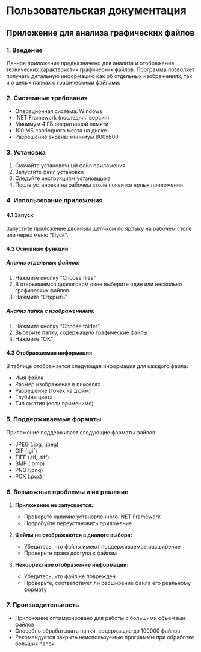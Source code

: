 # Пользовательская документация
## Приложение для анализа графических файлов

### 1. Введение

Данное приложение предназначено для анализа и отображения технических характеристик графических файлов. Программа позволяет получать детальную информацию как об отдельных изображениях, так и о целых папках с графическими файлами.

### 2. Системные требования

- Операционная система: Windows
- .NET Framework (последняя версия)
- Минимум 4 ГБ оперативной памяти
- 100 МБ свободного места на диске
- Разрешение экрана: минимум 800x600

### 3. Установка

1. Скачайте установочный файл приложения
2. Запустите файл установки
3. Следуйте инструкциям установщика
4. После установки на рабочем столе появится ярлык приложения

### 4. Использование приложения

#### 4.1 Запуск
Запустите приложение двойным щелчком по ярлыку на рабочем столе или через меню "Пуск".

#### 4.2 Основные функции

##### Анализ отдельных файлов:
1. Нажмите кнопку "Choose files"
2. В открывшемся диалоговом окне выберите один или несколько графических файлов
3. Нажмите "Открыть"

##### Анализ папки с изображениями:
1. Нажмите кнопку "Choose folder"
2. Выберите папку, содержащую графические файлы
3. Нажмите "OK"

#### 4.3 Отображаемая информация

В таблице отображается следующая информация для каждого файла:
- Имя файла
- Размер изображения в пикселях
- Разрешение (точек на дюйм)
- Глубина цвета
- Тип сжатия (если применимо)

### 5. Поддерживаемые форматы

Приложение поддерживает следующие форматы файлов:
- JPEG (.jpg, .jpeg)
- GIF (.gif)
- TIFF (.tif, .tiff)
- BMP (.bmp)
- PNG (.png)
- PCX (.pcx)

### 6. Возможные проблемы и их решение

1. **Приложение не запускается:**
   - Проверьте наличие установленного .NET Framework
   - Попробуйте переустановить приложение

2. **Файлы не отображаются в диалоге выбора:**
   - Убедитесь, что файлы имеют поддерживаемое расширение
   - Проверьте права доступа к файлам

3. **Некорректное отображение информации:**
   - Убедитесь, что файл не поврежден
   - Проверьте, соответствует ли расширение файла его реальному формату

### 7. Производительность

- Приложение оптимизировано для работы с большими объемами файлов
- Способно обрабатывать папки, содержащие до 100000 файлов
- Рекомендуется закрыть неиспользуемые программы при обработке больших папок

